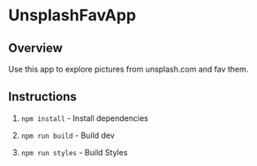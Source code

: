 # UnsplashFavApp

## Overview

Use this app to explore pictures from unsplash.com and fav them.

## Instructions

1. `npm install` - Install dependencies

2. `npm run build` - Build dev

3. `npm run styles` - Build Styles